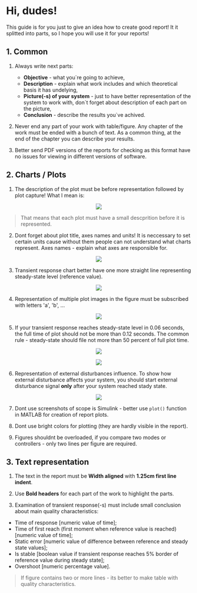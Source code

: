 # Hi, dudes!

This guide is for you just to give an idea how to create good report! It it splitted into parts, so I hope you will use it for your reports!

## 1. Common

1. Always write next parts: 
    - **Objective** - what you`re going to achieve,
    - **Description** - explain what work includes and which theoretical basis it has undelying, 
    - **Picture(-s) of your system** - just to have better representation of the system to work with, don`t forget about description of each part on the picture,
    - **Conclusion** - describe the results you`ve achived.

2. Never end any part of your work with table/figure. Any chapter of the work must be ended with a bunch of text. As a common thing, at the end of the chapter you can describe your results.

3. Better send PDF versions of the reports for checking as this format have no issues for viewing in different versions of software.

## 2. Charts / Plots

1. The description of the plot must be before representation followed by plot capture! What I mean is:
<p align="center">
<img src="labs_design_eng_pics/fig1.png">
</p>

> That means that each plot must have a small descprition before it is represented.

2. Dont forget about plot title, axes names and units! It is neccessary to set certain units cause without them people can not understand what charts represent. Axes names - explain what axes are responsible for.
<p align="center">
<img src="labs_design_eng_pics/fig2.png">
</p>

3. Transient response chart better have one more straight line representing steady-state level (reference value).
<p align="center">
<img src="labs_design_eng_pics/fig3.png">
</p>

4. Representation of multiple plot images in the figure must be subscribed with letters 'a', 'b', ...
<p align="center">
<img src="labs_design_eng_pics/fig4.png">
</p>

5. If your transient response reaches steady-state level in 0.06 seconds, the full time of plot should not be more than 0.12 seconds. The common rule - steady-state should file not more than 50 percent of full plot time.
<p align="center">
<img src="labs_design_eng_pics/fig5a.png">
</p>
<p align="center">
<img src="labs_design_eng_pics/fig5b.png">
</p>

6. Representation of external disturbances influence. To show how external disturbance affects your system, you should start external disturbance signal **only** after your system reached stady state.
<p align="center">
<img src="labs_design_eng_pics/fig6.png">
</p>

7. Dont use screenshots of scope is Simulink - better use `plot()` function in MATLAB for creation of report plots.

8. Dont use bright colors for plotting (they are hardly visible in the report).

9. Figures shouldnt be overloaded, if you compare two modes or controllers - only two lines per figure are required.

## 3. Text representation

1. The text in the report must be **Width aligned** with **1.25cm first line indent**.

2. Use **Bold headers** for each part of the work to highlight the parts.

3. Examination of transient response(-s) must include small conclusion about main quality characteristics:
- Time of response [numeric value of time];
- Time of first reach (first moment when reference value is reached) [numeric value of time];
- Static error [numeric value of difference between reference and steady state values];
- Is stable [boolean value if transient response reaches 5% border of reference value during steady state];
- Overshoot [numeric percentage value].

> If figure contains two or more lines - its better to make table with quality characteristics.

